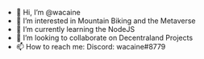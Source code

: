 - 👋 Hi, I’m @wacaine
- 👀 I’m interested in Mountain Biking and the Metaverse
- 🌱 I’m currently learning the NodeJS
- 💞️ I’m looking to collaborate on Decentraland Projects
- 📫 How to reach me: Discord: wacaine#8779 

<!---
wacaine/wacaine is a ✨ special ✨ repository because its `README.md` (this file) appears on your GitHub profile.
You can click the Preview link to take a look at your changes.
--->
